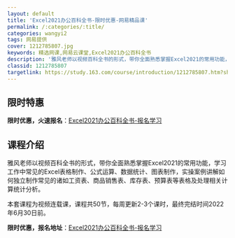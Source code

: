 ```yaml
---
layout: default
title: 'Excel2021办公百科全书-限时优惠-网易精品课'
permalink: /:categories/:title/
categories: wangyi2
tags: 网易提供
cover: 1212785807.jpg
keywords: 精选网课,网易云课堂,Excel2021办公百科全书
description: '雅风老师以视频百科全书的形式，带你全面熟悉掌握Excel2021的常用功能，学习工作中常见的Excel表格制作、公式运算'
classid: 1212785807
targetlink: https://study.163.com/course/introduction/1212785807.htm?share=1&shareId=1025206652&utm_campaign=share&utm_medium=iphoneShare&utm_source=&utm_u=1025206652
---
```


## 限时特惠

**限时优惠，火速报名**：[Excel2021办公百科全书-报名学习](https://study.163.com/course/introduction/1212785807.htm?share=1&shareId=1025206652&utm_campaign=share&utm_medium=iphoneShare&utm_source=&utm_u=1025206652)

## 课程介绍

雅风老师以视频百科全书的形式，带你全面熟悉掌握Excel2021的常用功能，学习工作中常见的Excel表格制作、公式运算、数据统计、图表制作，实操案例讲解如何独立制作常见的诸如工资表、商品销售表、库存表、预算表等表格及处理相关计算统计分析。

本套课程为视频连载课，课程共50节，每周更新2-3个课时，最终完结时间2022年6月30日前。

**限时优惠，报名地址**：[Excel2021办公百科全书-报名学习](https://study.163.com/course/introduction/1212785807.htm?share=1&shareId=1025206652&utm_campaign=share&utm_medium=iphoneShare&utm_source=&utm_u=1025206652)

